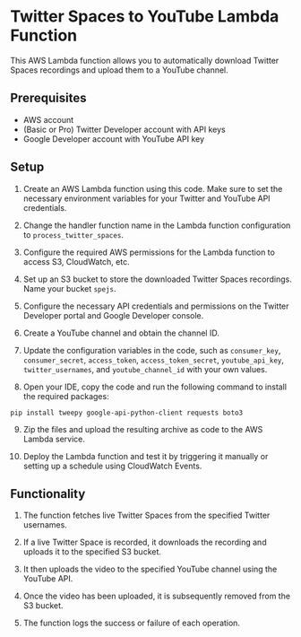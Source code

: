 # Twitter Spaces to YouTube Lambda Function

This AWS Lambda function allows you to automatically download Twitter Spaces recordings and upload them to a YouTube channel.

## Prerequisites

- AWS account
- (Basic or Pro) Twitter Developer account with API keys
- Google Developer account with YouTube API key

## Setup

1. Create an AWS Lambda function using this code. Make sure to set the necessary environment variables for your Twitter and YouTube API credentials.

2. Change the handler function name in the Lambda function configuration to `process_twitter_spaces`.

3. Configure the required AWS permissions for the Lambda function to access S3, CloudWatch, etc.

4. Set up an S3 bucket to store the downloaded Twitter Spaces recordings. Name your bucket `spejs`.

5. Configure the necessary API credentials and permissions on the Twitter Developer portal and Google Developer console.

6. Create a YouTube channel and obtain the channel ID.

7. Update the configuration variables in the code, such as `consumer_key`, `consumer_secret`, `access_token`, `access_token_secret`, `youtube_api_key`, `twitter_usernames`, and `youtube_channel_id` with your own values.

8. Open your IDE, copy the code and run the following command to install the required packages:

```
pip install tweepy google-api-python-client requests boto3
```

9. Zip the files and upload the resulting archive as code to the AWS Lambda service.

10. Deploy the Lambda function and test it by triggering it manually or setting up a schedule using CloudWatch Events.

## Functionality

1. The function fetches live Twitter Spaces from the specified Twitter usernames.

2. If a live Twitter Space is recorded, it downloads the recording and uploads it to the specified S3 bucket.

3. It then uploads the video to the specified YouTube channel using the YouTube API.

4. Once the video has been uploaded, it is subsequently removed from the S3 bucket.

5. The function logs the success or failure of each operation.
